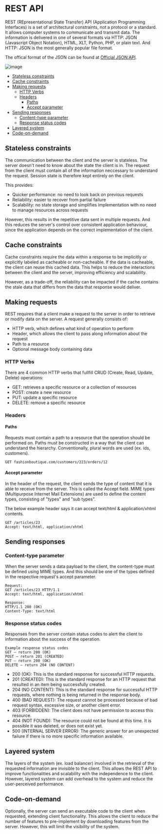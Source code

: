 # REST API
REST (REpresentational State Transfer) API (Application Programming Interfaces) is a set of architectural constraints, not a protocol or a standard.
It allows computer systems to communicate and transmit data. The information is delivered in one of several formats via
HTTP: JSON (Javascript Object Notation), HTML, XLT, Python, PHP, or plain text. And HTTP: JSON is the most generally popular file format.

The offical format of the JSON can be found at [Official JSON:API](https://jsonapi.org/).

![image](https://user-images.githubusercontent.com/46085656/177357787-e70ef31f-5135-45ee-87b0-073d548e7ba6.png)

- [Stateless constraints](#stateless-constraints)
- [Cache constraints](#cache-constraints)
- [Making requests](#making-requests)
  - [HTTP Verbs](#http-verbs)
  - [Headers](#headers)
    - [Paths](#paths)
    - [Accept parameter](#accept-parameter)
- [Sending responses](#sending-responses)
  - [Content-type parameter](#content-type-parameter)
  - [Response status codes](#response-status-codes)
- [Layered system](#layered-system)
- [Code-on-demand](#code-on-demand)

## Stateless constraints
The communication between the client and the server is stateless. The server doesn't need to know about the state the client is in.
The request from the client must contain all of the information neccessary to understand the request. Session state is therefore kept entirely on the client.

This provides:
- Quicker performance: no need to look back on previous requests
- Reliability: easier to recover from partial failure
- Scalability: no state storage and simplifies implementation with no need to manage resources across requests

However, this results in the repetitive data sent in multiple requests. And this reduces the server's control over consistent application behaviour, since
the application depends on the correct implementation of the client.

## Cache constraints
Cache constraints require the data within a response to be implicitly or explicitly labeled as cacheable or non-cacheable. If the data is cacheable, 
the client can reuse this cached data. This helps to reduce the interactions between the client and the server, improving efficiency and scalability. 

However, as a trade-off, the reliability can be impacted if the cache contains the stale data that differs from the data that response would deliver.

## Making requests
REST requires that a client make a request to the server in order to retrieve or modify data on the server. A request generally consists of:
- HTTP verb, which defines what kind of operation to perform
- Header, which allows the client to pass along information about the request
- Path to a resource
- Optional message body containing data

### HTTP Verbs
There are 4 common HTTP verbs that fullfill CRUD (Create, Read, Update, Delete) operations:
- GET: retrieves a specific resource or a collection of resources
- POST: create a new resource
- PUT: update a specific resource
- DELETE: remove a specific resource

### Headers
#### Paths
Requests must contain a path to a resource that the operation should be performed on. Paths must be constructed in a way that the client can
understand the hierarchy. Conventionally, plural words are used (ex. ids, customers).

    GET fashionboutique.com/customers/223/orders/12
    
#### Accept parameter
In the header of the request, the client sends the type of content that it is able to receive from the server. This is called the Accept field.
MIME types (Multipurpose Internet Mail Extensions) are used to define the content types, consisting of "types" and "sub types".

The below example header says it can accept text/html & application/xhtml contents.

    GET /articles/23
    Accept: text/html, application/xhtml
    
## Sending responses
### Content-type parameter
When the server sends a data payload to the client, the content-type must be defined using MIME types. And this should be one of the types
defined in the respective request's accept parameter.

    Request:
    GET /articles/23 HTTP/1.1
    Accept: text/html, application/xhtml
    
    Response:
    HTTP/1.1 200 (OK)
    Content-Type: text/html
    
### Response status codes
Responses from the server contain status codes to alert the client to information about the success of the operation.

    Example response status codes
    GET — return 200 (OK)
    POST — return 201 (CREATED)
    PUT — return 200 (OK)
    DELETE — return 204 (NO CONTENT)

- 200 (OK): This is the standard response for successful HTTP requests.
- 201 (CREATED): This is the standard response for an HTTP request that resulted in an item being successfully created.
- 204 (NO CONTENT): This is the standard response for successful HTTP requests, where nothing is being returned in the response body.
- 400 (BAD REQUEST): The request cannot be processed because of bad request syntax, excessive size, or another client error.
- 403 (FORBIDDEN): The client does not have permission to access this resource.
- 404 (NOT FOUND): The resource could not be found at this time. It is possible it was deleted, or does not exist yet.
- 500 (INTERNAL SERVER ERROR): The generic answer for an unexpected failure if there is no more specific information available.

## Layered system
The layers of the system (ex. load balancer) involved in the retrieval of the requested information are invisible to the client.
This allows the REST API to improve functionalities and scalability with the independence to the client. However, layered system can add overhead to the
system and reduce the user-perceived performance.

## Code-on-demand
Optionally, the server can send an executable code to the client when requested, extending client functionality. 
This allows the client to reduce the number of features to pre-implement by downloading features from the server. However, this will limit the visibility 
of the system.

